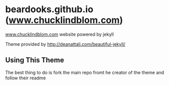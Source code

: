 # beardooks.github.io (www.chucklindblom.com)
www.chucklindblom.com website powered by jekyll

Theme provided by http://deanattali.com/beautiful-jekyll/

## Using This Theme
The best thing to do is fork the main repo fromt he creator of the theme and follow their readme

